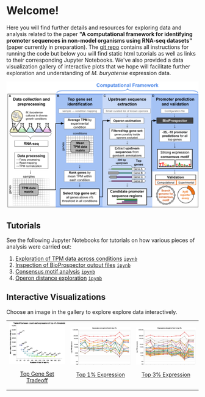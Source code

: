 # Welcome!
Here you will find further details and resources for exploring data and analysis related to the paper **"A computational framework for identifying promoter sequences in non-model organisms using RNA-seq datasets"** (paper currently in preparation). The [git repo](https://github.com/erinhwilson/promoter-id-from-rnaseq/) contains all instructions for running the code but below you will find static html tutorials as well as links to their corresponding Jupyter Notebooks. We've also provided a data visualization gallery of interactive plots that we hope will facilitate further exploration and understanding of _M. buryatense_ expression data.

<img src="img/framework_overview.png" alt="Computational Framework" width="800"/>

## Tutorials
See the following Jupyter Notebooks for tutorials on how various pieces of analysis were carried out:
1. [Exploration of TPM data across conditions](tutorials/tpm-data-exploration.html) [`ipynb`](https://github.com/erinhwilson/promoter-id-from-rnaseq/blob/master/tutorials/tpm-data-exploration.ipynb)
1. [Inspection of BioProspector output files](tutorials/inspect_BioProspector_results.html) [`ipynb`](https://github.com/erinhwilson/promoter-id-from-rnaseq/blob/master/tutorials/inspect_BioProspector_results.ipynb)
1. [Consensus motif analysis](tutorials/analyze_consensus_motif.html) [`ipynb`](https://github.com/erinhwilson/promoter-id-from-rnaseq/blob/master/tutorials/analyze_consensus_motif.ipynb)
1. [Operon distance exploration](tutorials/operon_distance_exploration.html) [`ipynb`](https://github.com/erinhwilson/promoter-id-from-rnaseq/blob/master/tutorials/operon_distance_exploration.ipynb)

## Interactive Visualizations

Choose an image in the gallery to explore explore data interactively.
<div>
  <!-- <a href="viz/tradeoff.html" title="Go to interactive visualization">
    <figure style="text-align:center">
    <img src="img/tradeoff.png" alt="Top Gene Set Tradeoff" width="200"/>
    <figcaption >Top Gene Set Tradeoff</figcaption>
    </figure>
  </a> -->
    <table><tr>
        <td>
            <a href="viz/tradeoff.html" title="Go to interactive visualization" display='inline'>
                <img src="img/tradeoff.png" alt="Top Gene Set Tradeoff" width="300"/>
                <p style="text-align: center">Top Gene Set Tradeoff</p>
            </a>
        </td>
        <td>
            <a href="viz/multi_top1perc.html" title="Go to interactive visualization" display='inline'>
                <img src="img/pcoords_top1.png" alt="Top 1% Expression" width="300"/>
                <p style="text-align: center">Top 1% Expression</p>
            </a>
        </td>
        <td>
            <a href="viz/multi_top3perc.html" title="Go to interactive visualization" display='inline'>
                <img src="img/pcoords_top3.png" alt="Top 3% Expression" width="300"/>
                <p style="text-align: center">Top 3% Expression</p>
            </a>
        </td>
    </tr></table>
</div>

